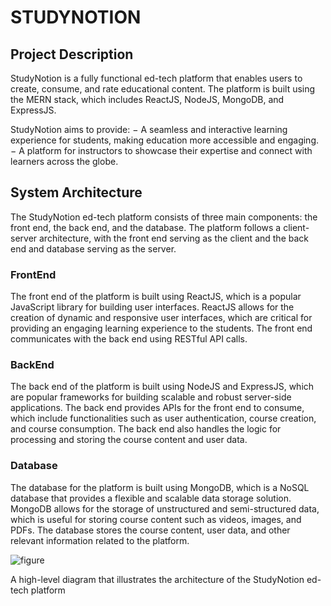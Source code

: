 # STUDYNOTION

## Project Description

StudyNotion is a fully functional ed-tech platform that enables users to create, consume, and rate educational content.
The platform is built using the MERN stack, which includes ReactJS, NodeJS, MongoDB, and ExpressJS.

StudyNotion aims to provide:
−	A seamless and interactive learning experience for students, making education more accessible and engaging.
−	A platform for instructors to showcase their expertise and connect with learners across the globe.

## System Architecture
The StudyNotion ed-tech platform consists of three main components: the front end, the back end, and the database. The platform follows a client-server architecture, with the front end serving as the client and the back end and database serving as the server.

### FrontEnd

The front end of the platform is built using ReactJS, which is a popular JavaScript library for building user interfaces. ReactJS allows for the creation of dynamic and responsive user interfaces, which are critical for providing an engaging learning experience to the students. The front end communicates with the back end using RESTful API calls.

### BackEnd

The back end of the platform is built using NodeJS and ExpressJS, which are popular frameworks for building scalable and robust server-side applications. The back end provides APIs for the front end to consume, which include functionalities such as user authentication, course creation, and course consumption. The back end also handles the logic for processing and storing the course content and user data.

### Database

The database for the platform is built using MongoDB, which is a NoSQL database that provides a flexible and scalable data storage solution. MongoDB allows for the storage of unstructured and semi-structured data, which is useful for storing course content such as videos, images, and PDFs. The database stores the course content, user data, and other relevant information related to the platform.

![figure](https://github.com/khwaabknight/StudyNotionEdTech/assets/89650360/3020458f-d661-4bb5-b4af-1e2c6c6b3230)

A high-level diagram that illustrates the architecture of the StudyNotion ed-tech platform

